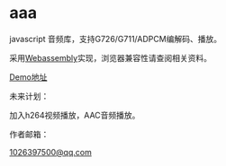 aaa
=====

javascript 音频库，支持G726/G711/ADPCM编解码、播放。



采用[Webassembly](https://webassembly.org)实现，浏览器兼容性请查阅相关资料。



[Demo地址](https://jy4340132.github.io/aaa/demo/demo.html)



未来计划：

加入h264视频播放，AAC音频播放。



作者邮箱：

1026397500@qq.com
